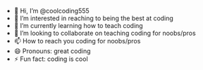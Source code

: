 - 👋 Hi, I’m @coolcoding555
- 👀 I’m interested in reaching to being the best at coding
- 🌱 I’m currently learning how to teach coding
- 💞️ I’m looking to collaborate on teaching coding for noobs/pros
- 📫 How to reach you coding for noobs/pros
- 😄 Pronouns: great coding
- ⚡ Fun fact: coding is cool

<!---
coolcoding555/coolcoding555 is a ✨ special ✨ repository because its `README.md` (this file) appears on your GitHub profile.
You can click the Preview link to take a look at your changes.
--->
